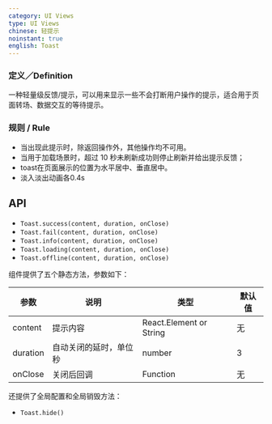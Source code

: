 ```yaml
---
category: UI Views
type: UI Views
chinese: 轻提示
noinstant: true
english: Toast
---
```



### 定义／Definition
一种轻量级反馈/提示，可以用来显示一些不会打断用户操作的提示，适合用于页面转场、数据交互的等待提示。

### 规则 / Rule

- 当出现此提示时，除返回操作外，其他操作均不可用。
- 当用于加载场景时，超过 10 秒未刷新成功则停止刷新并给出提示反馈；
- toast在页面展示的位置为水平居中、垂直居中。
- 淡入淡出动画各0.4s


## API

- `Toast.success(content, duration, onClose)`
- `Toast.fail(content, duration, onClose)`
- `Toast.info(content, duration, onClose)`
- `Toast.loading(content, duration, onClose)`
- `Toast.offline(content, duration, onClose)`

组件提供了五个静态方法，参数如下：

| 参数       | 说明           | 类型                       | 默认值       |
|------------|----------------|----------------------------|--------------|
| content    | 提示内容       | React.Element or String    | 无           |
| duration   | 自动关闭的延时，单位秒 | number                 | 3          |
| onClose    | 关闭后回调 |  Function                 | 无          |


还提供了全局配置和全局销毁方法：

- `Toast.hide()`
